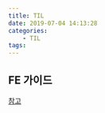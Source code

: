 ```yaml
---
title: TIL
date: 2019-07-04 14:13:28
categories:
    - TIL
tags:
---
```


## FE 가이드

[참고](https://ui.toast.com/fe-guide/ko/)
